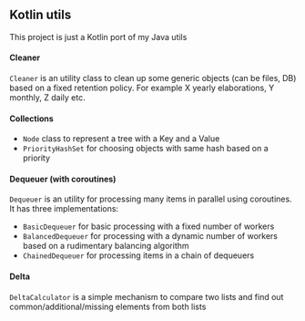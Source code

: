## Kotlin utils

This project is just a Kotlin port of my Java utils

#### Cleaner

`Cleaner` is an utility class to clean up some generic objects (can be files, DB) based on a fixed retention policy.
For example X yearly elaborations, Y monthly, Z daily etc.

#### Collections

* `Node` class to represent a tree with a Key and a Value
* `PriorityHashSet` for choosing objects with same hash based on a priority

#### Dequeuer (with coroutines)

`Dequeuer` is an utility for processing many items in parallel using coroutines.
It has three implementations:
* `BasicDequeuer` for basic processing with a fixed number of workers
* `BalancedDequeuer` for processing with a dynamic number of workers based on a rudimentary balancing algorithm
* `ChainedDequeuer` for processing items in a chain of dequeuers


#### Delta

`DeltaCalculator` is a simple mechanism to compare two lists and find out common/additional/missing elements from both lists
